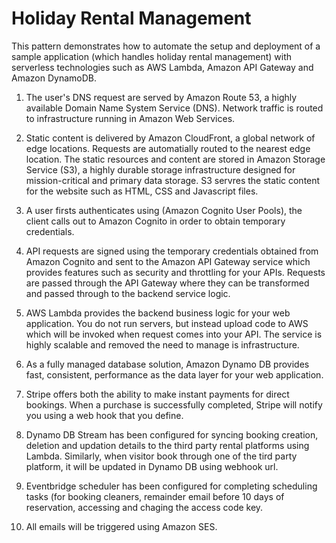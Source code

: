 # Holiday Rental Management

This pattern demonstrates how to automate the setup and deployment of a sample application (which handles holiday rental management) with serverless technologies such as AWS Lambda, Amazon API Gateway and Amazon DynamoDB.

1. The user's DNS request are served by Amazon Route 53, a highly available Domain Name System Service (DNS). Network traffic is routed to infrastructure running in Amazon Web Services.

2. Static content is delivered by Amazon CloudFront, a global network of edge locations. Requests are automatially routed to the nearest edge location. The static resources and content are stored in
   Amazon Storage Service (S3), a highly durable storage infrastructure designed for mission-critical and primary data storage. S3 servres the static content for the website such as HTML,
   CSS and Javascript files.

3. A user firsts authenticates using (Amazon Cognito User Pools), the client calls out to Amazon Cognito in order to obtain temporary credentials.

4. API requests are signed using the temporary credentials obtained from Amazon Cognito and sent to the Amazon API Gateway service which provides features such as security and throttling
   for your APIs. Requests are passed through the API Gateway where they can be transformed and passed through to the backend service logic.

5. AWS Lambda provides the backend business logic for your web application. You do not run servers, but instead upload code to AWS which will be invoked when request comes into your API.
   The service is highly scalable and removed the need to manage is infrastructure.

6. As a fully managed database solution, Amazon Dynamo DB provides fast, consistent, performance as the data layer for your web application.

7. Stripe offers both the ability to make instant payments for direct bookings. When a purchase is successfully completed, Stripe will notify you using a web hook that you define. 

8. Dynamo DB Stream has been configured for syncing booking creation, deletion and updation details to the third party rental platforms using Lambda. Similarly, when visitor book through one of the tird party platform, it will be updated in Dynamo DB using webhook url.

9. Eventbridge scheduler has been configured for completing scheduling tasks (for booking cleaners, remainder email before 10 days of reservation, accessing and chaging the access code key.

10. All emails will be triggered using Amazon SES.
